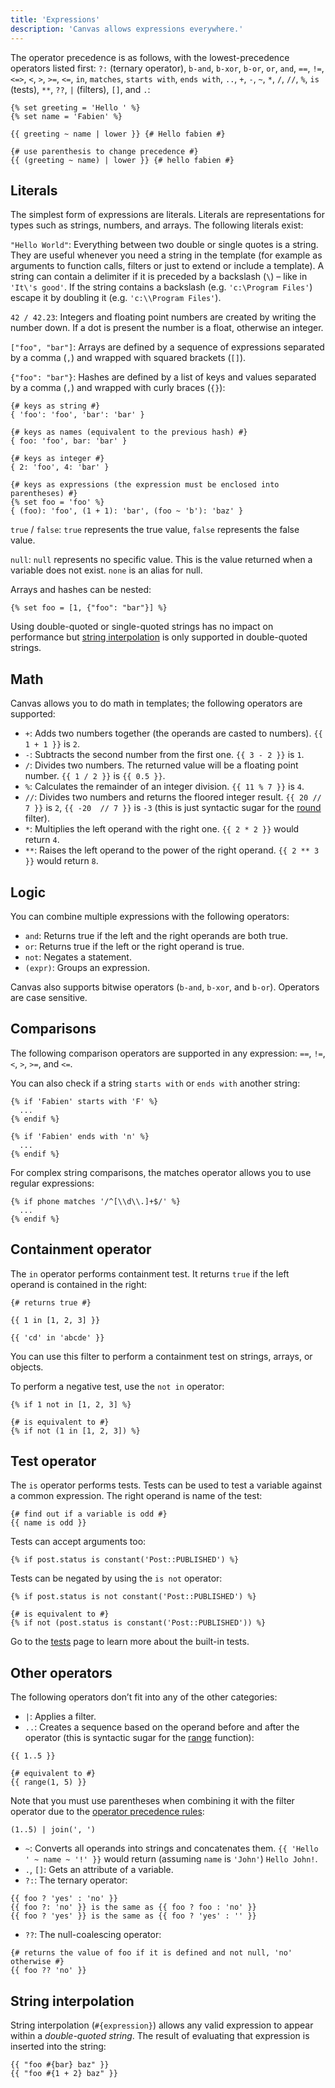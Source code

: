 ```yaml
---
title: 'Expressions'
description: 'Canvas allows expressions everywhere.'
---
```


The operator precedence is as follows, with the lowest-precedence operators listed first: `?:` (ternary operator), `b-and`, `b-xor`, `b-or`, `or`, `and`, `==`, `!=`, `<=>`, `<`, `>`, `>=`, `<=`, `in`, `matches`, `starts with`, `ends with`, `..`, `+`, `-`, `~`, `*`, `/`, `//`, `%`, `is` (tests), `**`, `??`, `|` (filters), `[]`, and `.`:

```canvas {% process=false %}
{% set greeting = 'Hello ' %}
{% set name = 'Fabien' %}

{{ greeting ~ name | lower }} {# Hello fabien #}

{# use parenthesis to change precedence #}
{{ (greeting ~ name) | lower }} {# hello fabien #}
```

## Literals

The simplest form of expressions are literals. Literals are representations for types such as strings, numbers, and arrays. The following literals exist:

`"Hello World"`: Everything between two double or single quotes is a string. They are useful whenever you need a string in the template (for example as arguments to function calls, filters or just to extend or include a template). A string can contain a delimiter if it is preceded by a backslash (`\`) – like in `'It\'s good'`. If the string contains a backslash (e.g. `'c:\Program Files'`) escape it by doubling it (e.g. `'c:\\Program Files'`).

`42 / 42.23`: Integers and floating point numbers are created by writing the number down. If a dot is present the number is a float, otherwise an integer.

`["foo", "bar"]`: Arrays are defined by a sequence of expressions separated by a comma (`,`) and wrapped with squared brackets (`[]`).

`{"foo": "bar"}`: Hashes are defined by a list of keys and values separated by a comma (`,`) and wrapped with curly braces (`{}`):

```canvas {% process=false %}
{# keys as string #}
{ 'foo': 'foo', 'bar': 'bar' }

{# keys as names (equivalent to the previous hash) #}
{ foo: 'foo', bar: 'bar' }

{# keys as integer #}
{ 2: 'foo', 4: 'bar' }

{# keys as expressions (the expression must be enclosed into parentheses) #}
{% set foo = 'foo' %}
{ (foo): 'foo', (1 + 1): 'bar', (foo ~ 'b'): 'baz' }
```

`true` / `false`: `true` represents the true value, `false` represents the false value.

`null`: `null` represents no specific value. This is the value returned when a variable does not exist. `none` is an alias for null.

Arrays and hashes can be nested:

```canvas {% process=false %}
{% set foo = [1, {"foo": "bar"}] %}
```

Using double-quoted or single-quoted strings has no impact on performance but [string interpolation](#string-interpolation) is only supported in double-quoted strings.

## Math

Canvas allows you to do math in templates; the following operators are supported:

- `+`: Adds two numbers together (the operands are casted to numbers). `{{ 1 + 1 }}` is `2`.
- `-`: Subtracts the second number from the first one. `{{ 3 - 2 }}` is `1`.
- `/`: Divides two numbers. The returned value will be a floating point number. `{{ 1 / 2 }}` is `{{ 0.5 }}`.
- `%`: Calculates the remainder of an integer division. `{{ 11 % 7 }}` is `4`.
- `//`: Divides two numbers and returns the floored integer result. `{{ 20 // 7 }}` is `2`, `{{ -20  // 7 }}` is `-3` (this is just syntactic sugar for the [round](/docs/canvas/filters/round) filter).
- `*`: Multiplies the left operand with the right one. `{{ 2 * 2 }}` would return `4`.
- `**`: Raises the left operand to the power of the right operand. `{{ 2 ** 3 }}` would return `8`.

## Logic

You can combine multiple expressions with the following operators:

- `and`: Returns true if the left and the right operands are both true.
- `or`: Returns true if the left or the right operand is true.
- `not`: Negates a statement.
- `(expr)`: Groups an expression.

Canvas also supports bitwise operators (`b-and`, `b-xor`, and `b-or`). Operators are case sensitive.

## Comparisons

The following comparison operators are supported in any expression: `==`, `!=`, `<`, `>`, `>=`, and `<=`.

You can also check if a string `starts with` or `ends with` another string:

```canvas {% process=false %}
{% if 'Fabien' starts with 'F' %}
  ...
{% endif %}

{% if 'Fabien' ends with 'n' %}
  ...
{% endif %}
```

For complex string comparisons, the matches operator allows you to use regular expressions:

```canvas {% process=false %}
{% if phone matches '/^[\\d\\.]+$/' %}
  ...
{% endif %}
```

## Containment operator

The `in` operator performs containment test. It returns `true` if the left operand is contained in the right:

```canvas {% process=false %}
{# returns true #}

{{ 1 in [1, 2, 3] }}

{{ 'cd' in 'abcde' }}
```

You can use this filter to perform a containment test on strings, arrays, or objects.

To perform a negative test, use the `not in` operator:

```canvas {% process=false %}
{% if 1 not in [1, 2, 3] %}

{# is equivalent to #}
{% if not (1 in [1, 2, 3]) %}
```

## Test operator

The `is` operator performs tests. Tests can be used to test a variable against a common expression. The right operand is name of the test:

```canvas {% process=false %}
{# find out if a variable is odd #}
{{ name is odd }}
```

Tests can accept arguments too:

```canvas {% process=false %}
{% if post.status is constant('Post::PUBLISHED') %}
```

Tests can be negated by using the `is not` operator:

```canvas {% process=false %}
{% if post.status is not constant('Post::PUBLISHED') %}

{# is equivalent to #}
{% if not (post.status is constant('Post::PUBLISHED')) %}
```

Go to the [tests](/docs/canvas/tests) page to learn more about the built-in tests.

## Other operators

The following operators don’t fit into any of the other categories:

- `|`: Applies a filter.
- `..`: Creates a sequence based on the operand before and after the operator (this is syntactic sugar for the [range](/docs/canvas/functions/range) function):

```canvas {% process=false %}
{{ 1..5 }}

{# equivalent to #}
{{ range(1, 5) }}
```

Note that you must use parentheses when combining it with the filter operator due to the [operator precedence rules](/docs/canvas/getting-started/expressions):

```canvas {% process=false %}
(1..5) | join(', ')
```

- `~`: Converts all operands into strings and concatenates them. <code v-pre>{{ 'Hello ' ~ name ~ '!' }}</code> would return (assuming `name` is `'John'`) `Hello John!`.
- `.`, `[]`: Gets an attribute of a variable.
- `?:`: The ternary operator:

```canvas {% process=false %}
{{ foo ? 'yes' : 'no' }}
{{ foo ?: 'no' }} is the same as {{ foo ? foo : 'no' }}
{{ foo ? 'yes' }} is the same as {{ foo ? 'yes' : '' }}
```

- `??`: The null-coalescing operator:

```canvas {% process=false %}
{# returns the value of foo if it is defined and not null, 'no' otherwise #}
{{ foo ?? 'no' }}
```

## String interpolation

String interpolation (`#{expression}`) allows any valid expression to appear within a *double-quoted string*. The result of evaluating that expression is inserted into the string:

```canvas {% process=false %}
{{ "foo #{bar} baz" }}
{{ "foo #{1 + 2} baz" }}
```
